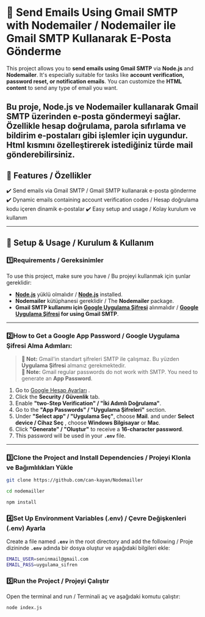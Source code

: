 # 📧 Send Emails Using Gmail SMTP with Nodemailer / Nodemailer ile Gmail SMTP Kullanarak E-Posta Gönderme 

This project allows you to **send emails using Gmail SMTP** via **Node.js** and **Nodemailer**.
It's especially suitable for tasks like **account verification, password reset, or notification emails**.
You can customize the **HTML content** to send any type of email you want.

Bu proje, **Node.js** ve **Nodemailer** kullanarak **Gmail SMTP** üzerinden e-posta göndermeyi sağlar.  
Özellikle **hesap doğrulama, parola sıfırlama ve bildirim e-postaları** gibi işlemler için uygundur.  
**Html kısmını özelleştirerek** istediğiniz türde mail gönderebilirsiniz.
---

## 📌 Features / Özellikler 

✔️ Send emails via Gmail SMTP / Gmail SMTP kullanarak e-posta gönderme 
✔️ Dynamic emails containing account verification codes / Hesap doğrulama kodu içeren dinamik e-postalar 
✔️ Easy setup and usage / Kolay kurulum ve kullanım 

---

## 🚀 Setup & Usage / Kurulum & Kullanım 

### 1️⃣Requirements / Gereksinimler 

 To use this project, make sure you have / Bu projeyi kullanmak için şunlar gereklidir:

- **[Node.js](https://nodejs.org/)** yüklü olmalıdır / **[Node.js](https://nodejs.org/)** installed.  
- **Nodemailer** kütüphanesi gereklidir / The **Nodemailer** package.  
- **Gmail SMTP kullanımı için [Google Uygulama Şifresi](https://myaccount.google.com/apppasswords)** alınmalıdır / **[Google Uygulama Şifresi](https://myaccount.google.com/apppasswords) for using Gmail SMTP**.  

---

### 2️⃣How to Get a Google App Password / Google Uygulama Şifresi Alma Adımları:
> **📌 Not:** Gmail'in standart şifreleri SMTP ile çalışmaz. Bu yüzden **Uygulama Şifresi** almanız gerekmektedir.  
> **📌 Note:** Gmail regular passwords do not work with SMTP. You need to generate an **App Password**.

1. Go to [Google Hesap Ayarları](https://myaccount.google.com/) .  
2. Click the **Security / Güvenlik** tab.  
3. Enable **"two-Step Verification" / "İki Adımlı Doğrulama"**.  
4. Go to the **"App Passwords" / "Uygulama Şifreleri"** section.  
5. Under **"Select app" / "Uygulama Seç"**, choose **Mail**.  and under **Select device / Cihaz Seç** , choose **Windows Bilgisayar** or **Mac**.  
6. Click **"Generate" / "Oluştur"** to receive a **16-character password**.  
7. This password will be used in your **`.env`** file.  

---

### 3️⃣Clone the Project and Install Dependencies / Projeyi Klonla ve Bağımlılıkları Yükle

```sh
git clone https://github.com/can-kayan/Nodemailler
```
```sh
cd nodemailler
```
```sh
npm install
```

### 4️⃣Set Up Environment Variables (.env) / Çevre Değişkenleri (.env) Ayarla  
Create a file named **`.env`** in the root directory and add the following / 
Proje dizininde **`.env`** adında bir dosya oluştur ve aşağıdaki bilgileri ekle:  

```sh
EMAIL_USER=seninmail@gmail.com
EMAIL_PASS=uygulama_sifren
```
### 5️⃣Run the Project / Projeyi Çalıştır  

Open the terminal and run / Terminali aç ve aşağıdaki komutu çalıştır:  

```sh
node index.js
```
